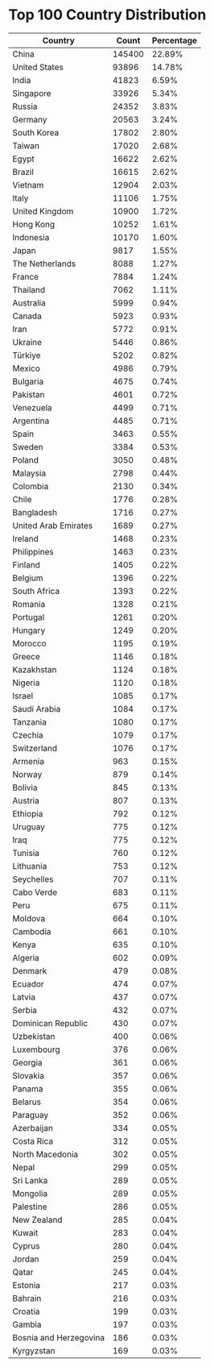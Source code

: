 # Top 100 Country Distribution
| Country | Count | Percentage |
|----|----|----|
| China | 145400 | 22.89% |
| United States | 93896 | 14.78% |
| India | 41823 | 6.59% |
| Singapore | 33926 | 5.34% |
| Russia | 24352 | 3.83% |
| Germany | 20563 | 3.24% |
| South Korea | 17802 | 2.80% |
| Taiwan | 17020 | 2.68% |
| Egypt | 16622 | 2.62% |
| Brazil | 16615 | 2.62% |
| Vietnam | 12904 | 2.03% |
| Italy | 11106 | 1.75% |
| United Kingdom | 10900 | 1.72% |
| Hong Kong | 10252 | 1.61% |
| Indonesia | 10170 | 1.60% |
| Japan | 9817 | 1.55% |
| The Netherlands | 8088 | 1.27% |
| France | 7884 | 1.24% |
| Thailand | 7062 | 1.11% |
| Australia | 5999 | 0.94% |
| Canada | 5923 | 0.93% |
| Iran | 5772 | 0.91% |
| Ukraine | 5446 | 0.86% |
| Türkiye | 5202 | 0.82% |
| Mexico | 4986 | 0.79% |
| Bulgaria | 4675 | 0.74% |
| Pakistan | 4601 | 0.72% |
| Venezuela | 4499 | 0.71% |
| Argentina | 4485 | 0.71% |
| Spain | 3463 | 0.55% |
| Sweden | 3384 | 0.53% |
| Poland | 3050 | 0.48% |
| Malaysia | 2798 | 0.44% |
| Colombia | 2130 | 0.34% |
| Chile | 1776 | 0.28% |
| Bangladesh | 1716 | 0.27% |
| United Arab Emirates | 1689 | 0.27% |
| Ireland | 1468 | 0.23% |
| Philippines | 1463 | 0.23% |
| Finland | 1405 | 0.22% |
| Belgium | 1396 | 0.22% |
| South Africa | 1393 | 0.22% |
| Romania | 1328 | 0.21% |
| Portugal | 1261 | 0.20% |
| Hungary | 1249 | 0.20% |
| Morocco | 1195 | 0.19% |
| Greece | 1146 | 0.18% |
| Kazakhstan | 1124 | 0.18% |
| Nigeria | 1120 | 0.18% |
| Israel | 1085 | 0.17% |
| Saudi Arabia | 1084 | 0.17% |
| Tanzania | 1080 | 0.17% |
| Czechia | 1079 | 0.17% |
| Switzerland | 1076 | 0.17% |
| Armenia | 963 | 0.15% |
| Norway | 879 | 0.14% |
| Bolivia | 845 | 0.13% |
| Austria | 807 | 0.13% |
| Ethiopia | 792 | 0.12% |
| Uruguay | 775 | 0.12% |
| Iraq | 775 | 0.12% |
| Tunisia | 760 | 0.12% |
| Lithuania | 753 | 0.12% |
| Seychelles | 707 | 0.11% |
| Cabo Verde | 683 | 0.11% |
| Peru | 675 | 0.11% |
| Moldova | 664 | 0.10% |
| Cambodia | 661 | 0.10% |
| Kenya | 635 | 0.10% |
| Algeria | 602 | 0.09% |
| Denmark | 479 | 0.08% |
| Ecuador | 474 | 0.07% |
| Latvia | 437 | 0.07% |
| Serbia | 432 | 0.07% |
| Dominican Republic | 430 | 0.07% |
| Uzbekistan | 400 | 0.06% |
| Luxembourg | 376 | 0.06% |
| Georgia | 361 | 0.06% |
| Slovakia | 357 | 0.06% |
| Panama | 355 | 0.06% |
| Belarus | 354 | 0.06% |
| Paraguay | 352 | 0.06% |
| Azerbaijan | 334 | 0.05% |
| Costa Rica | 312 | 0.05% |
| North Macedonia | 302 | 0.05% |
| Nepal | 299 | 0.05% |
| Sri Lanka | 289 | 0.05% |
| Mongolia | 289 | 0.05% |
| Palestine | 286 | 0.05% |
| New Zealand | 285 | 0.04% |
| Kuwait | 283 | 0.04% |
| Cyprus | 280 | 0.04% |
| Jordan | 259 | 0.04% |
| Qatar | 245 | 0.04% |
| Estonia | 217 | 0.03% |
| Bahrain | 216 | 0.03% |
| Croatia | 199 | 0.03% |
| Gambia | 197 | 0.03% |
| Bosnia and Herzegovina | 186 | 0.03% |
| Kyrgyzstan | 169 | 0.03% |
